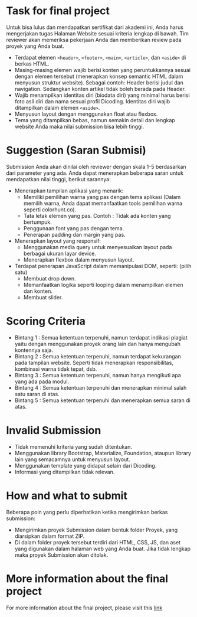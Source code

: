 # Task for final project
Untuk bisa lulus dan mendapatkan sertifikat dari akademi ini, Anda harus mengerjakan tugas Halaman Website sesuai kriteria lengkap di bawah. Tim reviewer akan memeriksa pekerjaan Anda dan memberikan review pada proyek yang Anda buat.

- Terdapat elemen `<header>`, `<footer>`, `<main>`, `<article>`, dan `<aside>` di berkas HTML.
- Masing-masing elemen wajib berisi konten yang peruntukkannya sesuai dengan elemen tersebut (menerapkan konsep semantic HTML dalam menyusun struktur website).
Sebagai contoh: Header berisi judul dan navigation. Sedangkan konten artikel tidak boleh berada pada Header.
- Wajib menampilkan identitas diri (biodata diri) yang minimal harus berisi foto asli diri dan nama sesuai profil Dicoding. Identitas diri wajib ditampilkan dalam elemen `<aside>`.
- Menyusun layout dengan menggunakan float atau flexbox.
- Tema yang ditampilkan bebas, namun semakin detail dan lengkap website Anda maka nilai submission bisa lebih tinggi.

# Suggestion (Saran Submisi)
Submission Anda akan dinilai oleh reviewer dengan skala 1-5 berdasarkan dari parameter yang ada. Anda dapat menerapkan beberapa saran untuk mendapatkan nilai tinggi, berikut sarannya:
- Menerapkan tampilan aplikasi yang menarik:
    - Memiliki pemilihan warna yang pas dengan tema aplikasi (Dalam memilih warna, Anda dapat memanfaatkan tools pemilihan warna seperti colorhunt.co).
    - Tata letak elemen yang pas. Contoh : Tidak ada konten yang bertumpuk.
    - Penggunaan font yang pas dengan tema.
    - Penerapan padding dan margin yang pas.
- Menerapkan layout yang responsif: 
    - Menggunakan media query untuk menyesuaikan layout pada berbagai ukuran layar device.
    - Menerapkan flexbox dalam menyusun layout.
- Terdapat penerapan JavaScript dalam memanipulasi DOM, seperti: (pilih satu)
    - Membuat drop down.
    - Memanfaatkan logika seperti looping dalam menampilkan elemen dan konten.
    - Membuat slider.

# Scoring Criteria
- Bintang 1 : Semua ketentuan terpenuhi, namun terdapat indikasi plagiat yaitu dengan menggunakan proyek orang lain dan hanya mengubah kontennya saja.
- Bintang 2 : Semua ketentuan terpenuhi, namun terdapat kekurangan pada tampilan website. Seperti tidak menerapkan responsibilitas, kombinasi warna tidak tepat, dsb.
- Bintang 3 : Semua ketentuan terpenuhi, namun hanya mengikuti apa yang ada pada modul.
- Bintang 4 : Semua ketentuan terpenuhi dan menerapkan minimal salah satu saran di atas.
- Bintang 5 : Semua ketentuan terpenuhi dan menerapkan semua saran di atas.

# Invalid Submission
- Tidak memenuhi kriteria yang sudah ditentukan.
- Menggunakan library Bootstrap, Materialize, Foundation, ataupun library lain yang semacamnya untuk menyusun layout.
- Menggunakan template yang didapat selain dari Dicoding.
- Informasi yang ditampilkan tidak relevan.

# How and what to submit
Beberapa poin yang perlu diperhatikan ketika mengirimkan berkas submission:
- Mengirimkan proyek Submission dalam bentuk folder Proyek, yang diarsipkan dalam format ZIP.
- Di dalam folder proyek tersebut terdiri dari HTML, CSS, JS, dan aset yang digunakan dalam halaman web yang Anda buat. Jika tidak lengkap maka proyek Submission akan ditolak.

# More information about the final project
For more information about the final project, please visit this [link](https://www.dicoding.com/academies/123/tutorials/4350)